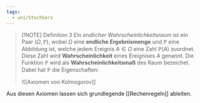 ```yaml
---
tags:
  - uni/StochServ
---
```


> [!NOTE] Definition 3
> Ein *endlicher Wahrscheinlichkeitsraum* ist ein Paar $(\Omega, \mathbb P)$, wobei $\Omega$ eine **endliche Ergebnismenge** und $\mathbb P$  eine Abbildung ist, welche jedem Ereignis $A\in \Omega$ eine Zahl $\mathbb P(A)$ zuordnet.
>Diese Zahl wird **Wahrscheinlichkeit** eines Ereignises $A$ genannt. Die Funktion $\mathbb P$ wird als **Wahrscheinlichkeitsmaß** des Raum bezeichet.
> Dabei hat $\mathbb P$ die Eigenschaften:
> 
> ![[Axiomen von Kolmogorov]]

Aus diesen Axiomen lassen sich grundlegende [[Rechenregeln]] ableiten.

